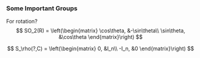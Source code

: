 ### Some Important Groups

For rotation?
$$
SO_2(R) = \left(\begin{matrix}
\cos\theta, &-\sin\theta\\
\sin\theta, &\cos\theta
\end{matrix}\right)
$$

$$
S_\rho(?,C) = \left(\begin{matrix}
0, &I_n\\
-I_n, &0
\end{matrix}\right)
$$
